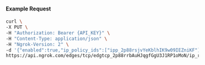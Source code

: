 <!-- Code generated for API Clients. DO NOT EDIT. -->

#### Example Request

```bash
curl \
-X PUT \
-H "Authorization: Bearer {API_KEY}" \
-H "Content-Type: application/json" \
-H "Ngrok-Version: 2" \
-d '{"enabled":true,"ip_policy_ids":["ipp_2p88rsjvYeKblhIK9w09IEZniKF"]}' \
https://api.ngrok.com/edges/tcp/edgtcp_2p88rrbAuHJqgfGgU3J1RP1oMoN/ip_restriction
```
